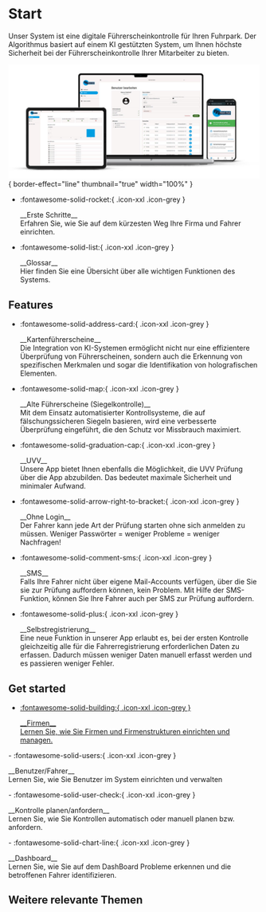 # Start

Unser System ist eine digitale Führerscheinkontrolle für Ihren Fuhrpark. Der Algorithmus basiert auf einem KI gestützten System, um Ihnen höchste Sicherheit bei der Führerscheinkontrolle Ihrer Mitarbeiter zu bieten.

![ShoutOut](images/verifyfleethub.jpg){ border-effect="line" thumbnail="true" width="100%" }

<div class="grid cards" markdown>

- :fontawesome-solid-rocket:{ .icon-xxl .icon-grey }
    <p>
    __Erste Schritte__ <br/>
    Erfahren Sie, wie Sie auf dem kürzesten Weg Ihre Firma und Fahrer einrichten.
    </p>
- :fontawesome-solid-list:{ .icon-xxl .icon-grey } 
    <p>
    __Glossar__ <br/> 
    Hier finden Sie eine Übersicht über alle wichtigen Funktionen des Systems.
    </p>

</div>

## Features

<div class="grid cards" markdown>

- :fontawesome-solid-address-card:{ .icon-xxl .icon-grey }
    <p>
    __Kartenführerscheine__ <br/>
    Die Integration von KI-Systemen ermöglicht nicht nur eine effizientere Überprüfung von Führerscheinen, sondern auch die Erkennung von spezifischen Merkmalen und sogar die Identifikation von holografischen Elementen.
    </p>
- :fontawesome-solid-map:{ .icon-xxl .icon-grey } 
    <p>
    __Alte Führerscheine (Siegelkontrolle)__ <br/> 
    Mit dem Einsatz automatisierter Kontrollsysteme, die auf fälschungssicheren Siegeln basieren, wird eine verbesserte Überprüfung eingeführt, die den Schutz vor Missbrauch maximiert.
    </p>
- :fontawesome-solid-graduation-cap:{ .icon-xxl .icon-grey } 
    <p>
    __UVV__ <br/> 
    Unsere App bietet Ihnen ebenfalls die Möglichkeit, die UVV Prüfung über die App abzubilden. Das bedeutet maximale Sicherheit und minimaler Aufwand.
    </p>
- :fontawesome-solid-arrow-right-to-bracket:{ .icon-xxl .icon-grey } 
    <p>
    __Ohne Login__ <br/> 
    Der Fahrer kann jede Art der Prüfung starten ohne sich anmelden zu müssen. Weniger Passwörter = weniger Probleme = weniger Nachfragen!
    </p>
- :fontawesome-solid-comment-sms:{ .icon-xxl .icon-grey } 
    <p>
    __SMS__ <br/> 
    Falls Ihre Fahrer nicht über eigene Mail-Accounts verfügen, über die Sie sie zur Prüfung auffordern können, kein Problem. Mit Hilfe der SMS-Funktion, können Sie Ihre Fahrer auch per SMS zur Prüfung auffordern.
    </p>
- :fontawesome-solid-plus:{ .icon-xxl .icon-grey } 
    <p>
    __Selbstregistrierung__ <br/> 
    Eine neue Funktion in unserer App erlaubt es, bei der ersten Kontrolle gleichzeitig alle für die Fahrerregistrierung erforderlichen Daten zu erfassen. Dadurch müssen weniger Daten manuell erfasst werden und es passieren weniger Fehler.
    </p>
</div>

## Get started

<div class="grid cards" markdown>


-  <a href="Companies/company-management/"> :fontawesome-solid-building:{ .icon-xxl .icon-grey }
    <p>
    __Firmen__ <br/>
    Lernen Sie, wie Sie Firmen und Firmenstrukturen einrichten und managen.
    </p>
</a>
- :fontawesome-solid-users:{ .icon-xxl .icon-grey } 
    <p>
    __Benutzer/Fahrer__ <br/> 
    Lernen Sie, wie Sie Benutzer im System einrichten und verwalten    
    </p>
- :fontawesome-solid-user-check:{ .icon-xxl .icon-grey }
    <p>
    __Kontrolle planen/anfordern__ <br/>
    Lernen Sie, wie Sie Kontrollen automatisch oder manuell planen bzw. anfordern.
    </p>
- :fontawesome-solid-chart-line:{ .icon-xxl .icon-grey } 
    <p>
    __Dashboard__ <br/> 
    Lernen Sie, wie Sie auf dem DashBoard Probleme erkennen und die betroffenen Fahrer identifizieren.
    </p>

</div>

## Weitere relevante Themen